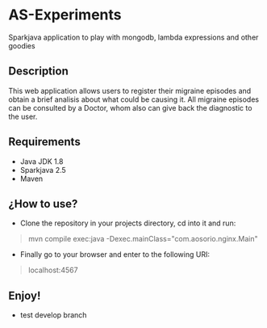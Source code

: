 # AS-Experiments
Sparkjava application to play with mongodb, lambda expressions and other goodies

## Description
This web application allows users to register their migraine episodes and obtain a brief analisis about what could be causing it.
All migraine episodes can be consulted by a Doctor, whom also can give back the diagnostic to the user.

## Requirements

* Java JDK 1.8
* Sparkjava 2.5
* Maven

## ¿How to use?

* Clone the repository in your projects directory, cd into it and run:

> mvn compile exec:java -Dexec.mainClass="com.aosorio.nginx.Main"

* Finally go to your browser and enter to the following URI:

> localhost:4567


## Enjoy!

* test develop branch

